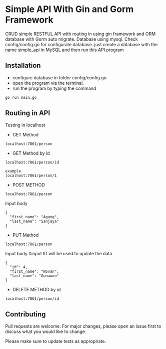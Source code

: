 # Simple API With Gin and Gorm Framework

CRUD simple RESTFUL API with routing in using gin framework and ORM database with Gorm auto migrate. Database using mysql. Check config/config.go for configurate database. just create a database with the name simple_api in MySQL and then run this API program 

## Installation

- configure database in folder config/config.go
- open the program via the terminal.
- run the program by typing the command

```bash
go run main.go
```

## Routing in API
Testing in localhost

- GET Method 
```
localhost:7861/person
```
- GET Method by id
```
localhost:7861/person/id
```
```
example
localhost:7861/person/1
```
- POST METHOD
```
localhost:7861/person
```
Input body
```
{
  "first_name": "Agung",
  "last_name": "Sanjaya"
}
```
- PUT Method 
```
localhost:7861/person
```
Input body #input ID will be used to update the data
```
{
  "id": 4,
  "first_name": "Novan",
  "last_name": "Gunawan"
}
```

- DELETE METHOD by id
```
localhost:7861/person/id
```

## Contributing
Pull requests are welcome. For major changes, please open an issue first to discuss what you would like to change.

Please make sure to update tests as appropriate.

